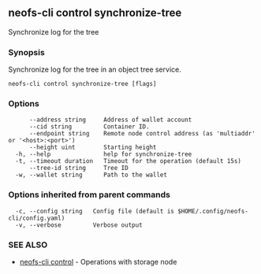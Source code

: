 ## neofs-cli control synchronize-tree

Synchronize log for the tree

### Synopsis

Synchronize log for the tree in an object tree service.

```
neofs-cli control synchronize-tree [flags]
```

### Options

```
      --address string     Address of wallet account
      --cid string         Container ID.
      --endpoint string    Remote node control address (as 'multiaddr' or '<host>:<port>')
      --height uint        Starting height
  -h, --help               help for synchronize-tree
  -t, --timeout duration   Timeout for the operation (default 15s)
      --tree-id string     Tree ID
  -w, --wallet string      Path to the wallet
```

### Options inherited from parent commands

```
  -c, --config string   Config file (default is $HOME/.config/neofs-cli/config.yaml)
  -v, --verbose         Verbose output
```

### SEE ALSO

* [neofs-cli control](neofs-cli_control.md)	 - Operations with storage node


